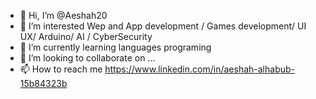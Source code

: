 - 👋 Hi, I’m @Aeshah20
- 👀 I’m interested Wep and App development / Games development/ UI UX/ Arduino/ AI / CyberSecurity 
- 🌱 I’m currently learning languages programing
- 💞️ I’m looking to collaborate on ...
- 📫 How to reach me https://www.linkedin.com/in/aeshah-alhabub-15b84323b

<!---
Aeshah20/Aeshah20 is a ✨ special ✨ repository because its `README.md` (this file) appears on your GitHub profile.
You can click the Preview link to take a look at your changes.
--->

